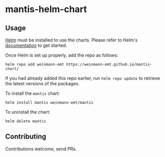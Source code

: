 # mantis-helm-chart

## Usage

[Helm](https://helm.sh) must be installed to use the charts.
Please refer to Helm's [documentation](https://helm.sh/docs/) to get started.

Once Helm is set up properly, add the repo as follows:

    helm repo add weinmann-emt https://weinmann-emt.github.io/mantis-chart/

If you had already added this repo earlier, run `helm repo update` to retrieve
the latest versions of the packages.

To install the `mantis` chart:

    helm install mantis weinmann-emt/mantis

To uninstall the chart:

    helm delete mantis

## Contributing

Contributions welcome, send PRs.
